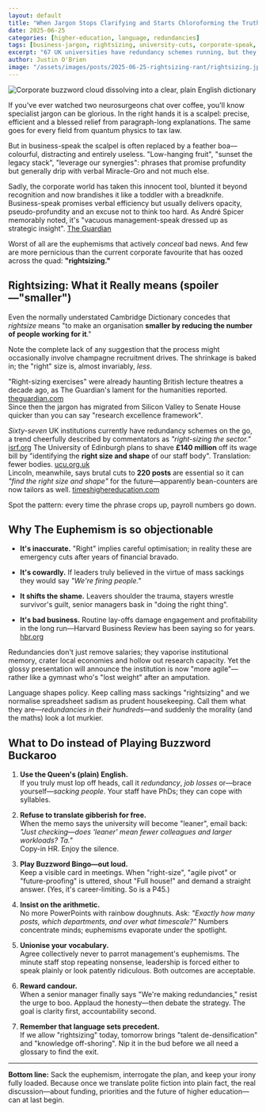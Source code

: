 ```yaml
---
layout: default
title: "When Jargon Stops Clarifying and Starts Chloroforming the Truth: A Brief Rant About 'Rightsizing' in UK Universities"
date: 2025-06-25
categories: [higher-education, language, redundancies]
tags: [business-jargon, rightsizing, university-cuts, corporate-speak, euphemisms, academic-jobs, redundancy]
excerpt: "67 UK universities have redundancy schemes running, but they're calling it 'rightsizing.' It's time to sack the euphemism and interrogate the plan."
author: Justin O'Brien
image: "/assets/images/posts/2025-06-25-rightsizing-rant/rightsizing.jpg"
---
```


![Corporate buzzword cloud dissolving into a clear, plain English dictionary](/assets/images/posts/2025-07-15-rightsizing-rant/rightsizing.jpg)

If you've ever watched two neurosurgeons chat over coffee, you'll know specialist jargon can be glorious. In the right hands it is a scalpel: precise, efficient and a blessed relief from paragraph-long explanations. The same goes for every field from quantum physics to tax law.

But in business-speak the scalpel is often replaced by a feather boa—colourful, distracting and entirely useless. "Low-hanging fruit", "sunset the legacy stack", "leverage our synergies": phrases that promise profundity but generally drip with verbal Miracle-Gro and not much else.

Sadly, the corporate world has taken this innocent tool, blunted it beyond recognition and now brandishes it like a toddler with a breadknife. Business-speak promises verbal efficiency but usually delivers opacity, pseudo-profundity and an excuse not to think too hard. As André Spicer memorably noted, it's "vacuous management-speak dressed up as strategic insight". [The Guardian](https://www.theguardian.com/news/2017/nov/23/from-inboxing-to-thought-showers-how-business-bullshit-took-over)

Worst of all are the euphemisms that actively _conceal_ bad news. And few are more pernicious than the current corporate favourite that has oozed across the quad: **"rightsizing."**

## Rightsizing: What it Really means (spoiler—"smaller")

Even the normally understated Cambridge Dictionary concedes that _rightsize_ means "to make an organisation **smaller by reducing the number of people working for it**."

Note the complete lack of any suggestion that the process might occasionally involve champagne recruitment drives. The shrinkage is baked in; the "right" size is, almost invariably, _less_.

"Right-sizing exercises" were already haunting British lecture theatres a decade ago, as The Guardian's lament for the humanities reported. [theguardian.com](https://www.theguardian.com/education/2015/mar/29/war-against-humanities-at-britains-universities)  
Since then the jargon has migrated from Silicon Valley to Senate House quicker than you can say "research excellence framework".

_Sixty-seven_ UK institutions currently have redundancy schemes on the go, a trend cheerfully described by commentators as _"right-sizing the sector."_ [isrf.org](https://isrf.org/blog/radical-rethinking-coming-up) 
The University of Edinburgh plans to shave **£140 million** off its wage bill by "identifying the **right size and shape** of our staff body". Translation: fewer bodies. [ucu.org.uk](https://www.ucu.org.uk/article/13929/Edinburgh-university-principal-announces-university-planning-140million-of-cuts)  
Lincoln, meanwhile, says brutal cuts to **220 posts** are essential so it can _"find the right size and shape"_ for the future—apparently bean-counters are now tailors as well. [timeshighereducation.com](https://www.timeshighereducation.com/news/lincoln-faces-strike-threat-after-putting-220-staff-risk)

Spot the pattern: every time the phrase crops up, payroll numbers go down.

## Why The Euphemism is so objectionable

- **It's inaccurate.** "Right" implies careful optimisation; in reality these are emergency cuts after years of financial bravado.
	
- **It's cowardly.** If leaders truly believed in the virtue of mass sackings they would say _"We're firing people."_
	
- **It shifts the shame.** Leavers shoulder the trauma, stayers wrestle survivor's guilt, senior managers bask in "doing the right thing".
	
- **It's bad business.** Routine lay-offs damage engagement and profitability in the long run—Harvard Business Review has been saying so for years. [hbr.org](https://hbr.org/2018/05/layoffs-that-dont-break-your-company)

Redundancies don't just remove salaries; they vaporise institutional memory, crater local economies and hollow out research capacity. Yet the glossy presentation will announce the institution is now "more agile"—rather like a gymnast who's "lost weight" after an amputation.

Language shapes policy. Keep calling mass sackings "rightsizing" and we normalise spreadsheet sadism as prudent housekeeping. Call them what they are—_redundancies in their hundreds_—and suddenly the morality (and the maths) look a lot murkier.

## What to Do instead of Playing Buzzword Buckaroo

1. **Use the Queen's (plain) English.**  
   If you truly must lop off heads, call it _redundancy_, _job losses_ or—brace yourself—_sacking people_. Your staff have PhDs; they can cope with syllables.

2. **Refuse to translate gibberish for free.**  
   When the memo says the university will become "leaner", email back:  
   _"Just checking—does 'leaner' mean fewer colleagues and larger workloads? Ta."_  
   Copy-in HR. Enjoy the silence.

3. **Play Buzzword Bingo—out loud.**  
   Keep a visible card in meetings. When "right-size", "agile pivot" or "future-proofing" is uttered, shout "Full house!" and demand a straight answer. (Yes, it's career-limiting. So is a P45.)

4. **Insist on the arithmetic.**  
   No more PowerPoints with rainbow doughnuts. Ask: _"Exactly how many posts, which departments, and over what timescale?"_ Numbers concentrate minds; euphemisms evaporate under the spotlight.

5. **Unionise your vocabulary.**  
   Agree collectively never to parrot management's euphemisms. The minute staff stop repeating nonsense, leadership is forced either to speak plainly or look patently ridiculous. Both outcomes are acceptable.

6. **Reward candour.**  
   When a senior manager finally says "We're making redundancies," resist the urge to boo. Applaud the honesty—then debate the strategy. The goal is clarity first, accountability second.

7. **Remember that language sets precedent.**  
   If we allow "rightsizing" today, tomorrow brings "talent de-densification" and "knowledge off-shoring". Nip it in the bud before we all need a glossary to find the exit.

---

**Bottom line:** Sack the euphemism, interrogate the plan, and keep your irony fully loaded. Because once we translate polite fiction into plain fact, the real discussion—about funding, priorities and the future of higher education—can at last begin.
